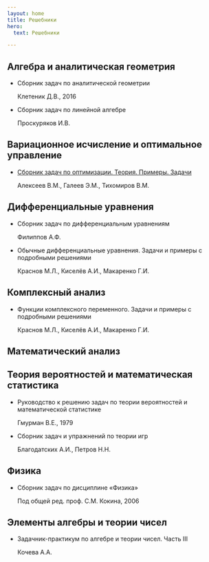 ```yaml
---
layout: home
title: Решебники
hero:
  text: Решебники

---
```


## Алгебра и аналитическая геометрия

* Сборник задач по аналитической геометрии <p class="subtext">Клетеник Д.В., 2016</p>
* Сборник задач по линейной алгебре<p class="subtext">Проскуряков И.В.</p>

## Вариационное исчисление и оптимальное управление

* [Сборник задач по оптимизации. Теория. Примеры. Задачи](./1/) <p class="subtext">Алексеев В.М., Галеев Э.М., Тихомиров В.М.</p>

## Дифференциальные уравнения

* Сборник задач по дифференциальным уравнениям <p class="subtext">Филиппов А.Ф.</p>
* Обычные дифференциальные уравнения. Задачи и примеры с подробными решениями <p class="subtext">Краснов М.Л., Киселёв А.И., Макаренко Г.И.</p>


## Комплексный анализ

* Функции комплексного переменного. Задачи и примеры с подробными решениями <p class="subtext">Краснов М.Л., Киселёв А.И., Макаренко Г.И.</p>

## Математический анализ

## Теория вероятностей и математическая статистика

* Руководство к решению задач по теории вероятностей и математической статистике <p class="subtext">Гмурман В.Е., 1979</p>
* Сборник задач и упражнений по теории игр <p class="subtext">Благодатских А.И., Петров Н.Н.</p>

## Физика

* Сборник задач по дисциплине «Физика» <p class="subtext">Под общей ред. проф. С.М. Кокина, 2006</p>

## Элементы алгебры и теории чисел

* Задачник-практикум по алгебре и теории чисел. Часть III <p class="subtext">Кочева А.А.</p>